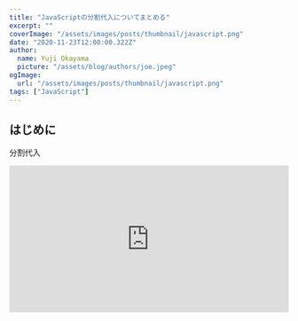 ```yaml
---
title: "JavaScriptの分割代入についてまとめる"
excerpt: ""
coverImage: "/assets/images/posts/thumbnail/javascript.png"
date: "2020-11-23T12:00:00.322Z"
author:
  name: Yuji Okayama
  picture: "/assets/blog/authors/joe.jpeg"
ogImage:
  url: "/assets/images/posts/thumbnail/javascript.png"
tags: ["JavaScript"]
---
```


## はじめに
分割代入

<iframe height="265" style="width: 100%;" scrolling="no" title="分割代入" src="https://codepen.io/yujiokayama/embed/ExPzJyE?height=265&theme-id=dark&default-tab=js,result" frameborder="no" loading="lazy" allowtransparency="true" allowfullscreen="true">
  See the Pen <a href='https://codepen.io/yujiokayama/pen/ExPzJyE'>分割代入</a> by yujiokayama
  (<a href='https://codepen.io/yujiokayama'>@yujiokayama</a>) on <a href='https://codepen.io'>CodePen</a>.
</iframe>